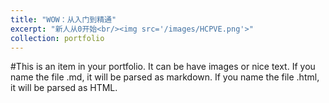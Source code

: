 ```yaml
---
title: "WOW：从入门到精通"
excerpt: "新人从0开始<br/><img src='/images/HCPVE.png'>"
collection: portfolio
---
```


#This is an item in your portfolio. It can be have images or nice text. If you name the file .md, it will be parsed as markdown. If you name the file .html, it will be parsed as HTML. 
